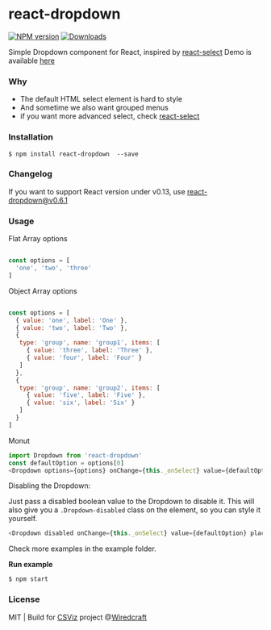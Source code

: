 react-dropdown
==============

[![NPM version][npm-image]][npm-url]
[![Downloads][downloads-image]][downloads-url]

Simple Dropdown component for React, inspired by [react-select](https://github.com/JedWatson/react-select)
Demo is available [here](http://fraserxu.me/react-dropdown/)

### Why

* The default HTML select element is hard to style
* And sometime we also want grouped menus
* if you want more advanced select, check [react-select](https://github.com/JedWatson/react-select)

### Installation

```
$ npm install react-dropdown  --save
```

### Changelog

If you want to support React version under v0.13, use react-dropdown@v0.6.1

### Usage

Flat Array options

```JavaScript

const options = [
  'one', 'two', 'three'
]
```

Object Array options

```JavaScript

const options = [
  { value: 'one', label: 'One' },
  { value: 'two', label: 'Two' },
  {
   type: 'group', name: 'group1', items: [
     { value: 'three', label: 'Three' },
     { value: 'four', label: 'Four' }
   ]
  },
  {
   type: 'group', name: 'group2', items: [
     { value: 'five', label: 'Five' },
     { value: 'six', label: 'Six' }
   ]
  }
]
```

Monut

```JavaScript
import Dropdown from 'react-dropdown'
const defaultOption = options[0]
<Dropdown options={options} onChange={this._onSelect} value={defaultOption} placeholder="Select an option" />
```

Disabling the Dropdown:

Just pass a disabled boolean value to the Dropdown to disable it. This will also give you a `.Dropdown-disabled` class on the element, so you can style it yourself.

```JavaScript
<Dropdown disabled onChange={this._onSelect} value={defaultOption} placeholder="Select an option" />
```

Check more examples in the example folder.

**Run example**

```
$ npm start
```

### License

MIT | Build for [CSViz](https://csviz.org) project @[Wiredcraft](http://wiredcraft.com)

[npm-image]: https://img.shields.io/npm/v/react-dropdown.svg?style=flat-square
[npm-url]: https://npmjs.org/package/react-dropdown
[downloads-image]: http://img.shields.io/npm/dm/react-dropdown.svg?style=flat-square
[downloads-url]: https://npmjs.org/package/react-dropdown
